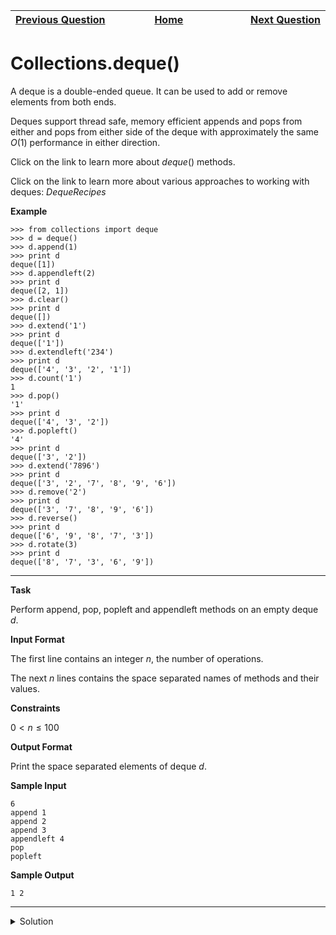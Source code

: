 | <img width=1000>[Previous Question](https://github.com/Kevin-Lago/python-hackerrank-solutions/tree/main/src/python/collections/word_order)</img> | <img width=1000>[Home](https://github.com/Kevin-Lago/python-hackerrank-solutions)</img> | <img width=1000>[Next Question](https://github.com/Kevin-Lago/python-hackerrank-solutions/tree/main/src/python/collections/company_logo)</img> |
|:---|:---:|---:|

# Collections.deque()

A deque is a double-ended queue. It can be used to add or remove elements from both ends.

Deques support thread safe, memory efficient appends and pops from either and pops from either side of the deque with approximately the same $O(1)$ performance in either direction.

Click on the link to learn more about $deque()$ methods.

Click on the link to learn more about various approaches to working with deques: $Deque Recipes$

__Example__

```
>>> from collections import deque
>>> d = deque()
>>> d.append(1)
>>> print d
deque([1])
>>> d.appendleft(2)
>>> print d
deque([2, 1])
>>> d.clear()
>>> print d
deque([])
>>> d.extend('1')
>>> print d
deque(['1'])
>>> d.extendleft('234')
>>> print d
deque(['4', '3', '2', '1'])
>>> d.count('1')
1
>>> d.pop()
'1'
>>> print d
deque(['4', '3', '2'])
>>> d.popleft()
'4'
>>> print d
deque(['3', '2'])
>>> d.extend('7896')
>>> print d
deque(['3', '2', '7', '8', '9', '6'])
>>> d.remove('2')
>>> print d
deque(['3', '7', '8', '9', '6'])
>>> d.reverse()
>>> print d
deque(['6', '9', '8', '7', '3'])
>>> d.rotate(3)
>>> print d
deque(['8', '7', '3', '6', '9'])
```

---

__Task__

Perform append, pop, popleft and appendleft methods on an empty deque $d$.

__Input Format__

The first line contains an integer $n$, the number of operations.

The next $n$ lines contains the space separated names of methods and their values.

__Constraints__

$0 < n \le 100$

__Output Format__

Print the space separated elements of deque $d$.

__Sample Input__

```
6
append 1
append 2
append 3
appendleft 4
pop
popleft
```

__Sample Output__

```
1 2
```

---

<details><summary>Solution</summary>
    
```python
from collections import deque

if __name__ == '__main__':
    n = int(input())
    d = deque()
    q = [input().split() for i in range(n)]

    for c in q:
        if 'appendleft' in c:
            d.appendleft(c[1])
            continue

        if 'append' in c:
            d.append(c[1])
            continue

        if 'popleft' in c:
            d.popleft()
            continue

        if 'pop' in c:
            d.pop()
            continue

    [print(e, end=" ") for e in d]
```
</details>
